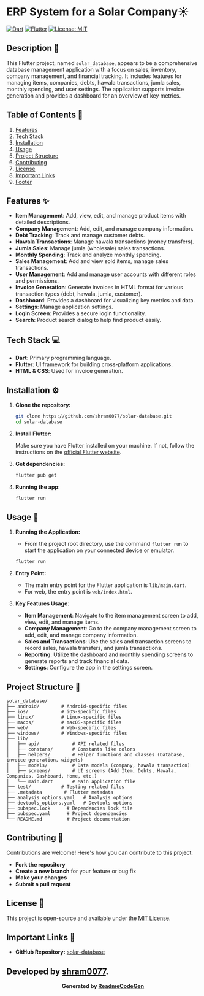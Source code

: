 # ERP System for a Solar Company☀️

<!-- Badges -->

[![Dart](https://img.shields.io/badge/Dart-2.x-blue.svg?style=flat-square)](https://dart.dev/)
[![Flutter](https://img.shields.io/badge/Flutter-3.x-blueviolet.svg?style=flat-square)](https://flutter.dev/)
[![License: MIT](https://img.shields.io/badge/License-MIT-yellow.svg)](https://opensource.org/licenses/MIT)


## Description 📝

This Flutter project, named `solar_database`, appears to be a comprehensive database management application with a focus on sales, inventory, company management, and financial tracking. It includes features for managing items, companies, debts, hawala transactions, jumla sales, monthly spending, and user settings. The application supports invoice generation and provides a dashboard for an overview of key metrics.

## Table of Contents 🧭

1.  [Features](#features-%EF%B8%8F)
2.  [Tech Stack](#tech-stack-%EF%B8%8F)
3.  [Installation](#installation-%EF%B8%8F)
4.  [Usage](#usage-%EF%B8%8F)
5.  [Project Structure](#project-structure-%EF%B8%8F)
6.  [Contributing](#contributing-%EF%B8%8F)
7.  [License](#license-%EF%B8%8F)
8.  [Important Links](#important-links-%EF%B8%8F)
9.  [Footer](#footer-%EF%B8%8F)

## Features ✨

*   **Item Management**: Add, view, edit, and manage product items with detailed descriptions.
*   **Company Management**: Add, edit, and manage company information.
*   **Debt Tracking**: Track and manage customer debts.
*   **Hawala Transactions**: Manage hawala transactions (money transfers).
*   **Jumla Sales**: Manage jumla (wholesale) sales transactions.
*   **Monthly Spending**: Track and analyze monthly spending.
*   **Sales Management**: Add and view sold items, manage sales transactions.
*   **User Management**: Add and manage user accounts with different roles and permissions.
*   **Invoice Generation**: Generate invoices in HTML format for various transaction types (debt, hawala, jumla, customer).
*   **Dashboard**: Provides a dashboard for visualizing key metrics and data.
*   **Settings**: Manage application settings.
*   **Login Screen**: Provides a secure login functionality.
*   **Search**: Product search dialog to help find product easily.

## Tech Stack 💻

*   **Dart**: Primary programming language.
*   **Flutter**: UI framework for building cross-platform applications.
*   **HTML & CSS**: Used for invoice generation.


## Installation ⚙️

1.  **Clone the repository:**

    ```bash
    git clone https://github.com/shram0077/solar-database.git
    cd solar-database
    ```

2.  **Install Flutter:**

    Make sure you have Flutter installed on your machine. If not, follow the instructions on the [official Flutter website](https://flutter.dev/docs/get-started/install).

3.  **Get dependencies:**

    ```bash
    flutter pub get
    ```

4.  **Running the app**:

    ```bash
    flutter run
    ```

## Usage 🚀

1.  **Running the Application:**

    *   From the project root directory, use the command `flutter run` to start the application on your connected device or emulator.

    ```bash
    flutter run
    ```

2.  **Entry Point:**

    *   The main entry point for the Flutter application is `lib/main.dart`.
    *   For web, the entry point is `web/index.html`.

3.  **Key Features Usage**:

    *   **Item Management**: Navigate to the item management screen to add, view, edit, and manage items.
    *   **Company Management**: Go to the company management screen to add, edit, and manage company information.
    *   **Sales and Transactions**: Use the sales and transaction screens to record sales, hawala transfers, and jumla transactions.
    *   **Reporting**: Utilize the dashboard and monthly spending screens to generate reports and track financial data.
    *   **Settings**: Configure the app in the settings screen.

## Project Structure 🌳

```
solar_database/
├── android/        # Android-specific files
├── ios/            # iOS-specific files
├── linux/          # Linux-specific files
├── macos/          # macOS-specific files
├── web/            # Web-specific files
├── windows/        # Windows-specific files
├── lib/
│   ├── api/            # API related files
│   ├── constans/       # Constants like colors
│   ├── helpers/        # Helper functions and classes (Database, invoice generation, widgets)
│   ├── models/         # Data models (company, hawala transaction)
│   ├── screens/        # UI screens (Add Item, Debts, Hawala, Companies, Dashboard, Home, etc.)
│   └── main.dart       # Main application file
├── test/           # Testing related files
├── .metadata        # Flutter metadata
├── analysis_options.yaml   # Analysis options
├── devtools_options.yaml   # Devtools options
├── pubspec.lock      # Dependencies lock file
├── pubspec.yaml      # Project dependencies
└── README.md         # Project documentation
```

## Contributing 🤝

Contributions are welcome! Here's how you can contribute to this project:

*   **Fork the repository**
*   **Create a new branch** for your feature or bug fix
*   **Make your changes**
*   **Submit a pull request**

## License 📜

This project is open-source and available under the [MIT License](https://opensource.org/licenses/MIT).

## Important Links 🔗

*   **GitHub Repository:** [solar-database](https://github.com/shram0077/solar-database)



 Developed by [shram0077](https://github.com/shram0077).
---
**<p align="center">Generated by [ReadmeCodeGen](https://www.readmecodegen.com/)</p>**
